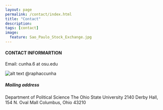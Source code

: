```yaml
---
layout: page
permalink: /contact/index.html
title: "Contact"
description:
tags: [contact]
image:
  feature: Sao_Paulo_Stock_Exchange.jpg
---
```


#### CONTACT INFORMARTION

Email: cunha.6 at osu.edu

![alt text](../images/twitter_logo.png "Twitter") @raphaccunha

##### Mailing address

Department of Political Science
The Ohio State University
2140 Derby Hall, 154 N. Oval Mall
Columbus, Ohio 43210
